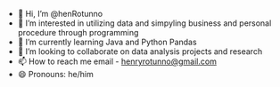 - 👋 Hi, I’m @henRotunno
- 👀 I’m interested in utilizing data and simpyling business and personal procedure through programming
- 🌱 I’m currently learning Java and Python Pandas
- 💞️ I’m looking to collaborate on data analysis projects and research
- 📫 How to reach me email - henryrotunno@gmail.com
- 😄 Pronouns: he/him


<!---
henRotunno/henRotunno is a ✨ special ✨ repository because its `README.md` (this file) appears on your GitHub profile.
You can click the Preview link to take a look at your changes.
--->
